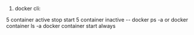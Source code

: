 1. docker cli: 


5 container  active
stop 
start 
5 container inactive -- docker ps -a or docker container ls -a
docker container start 
always  
